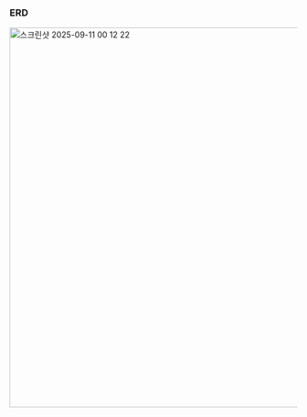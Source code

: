 ### ERD
<img width="870" height="666" alt="스크린샷 2025-09-11 00 12 22" src="https://github.com/user-attachments/assets/dc839f2a-79a0-4c7d-9921-c27f2088b53c" />
